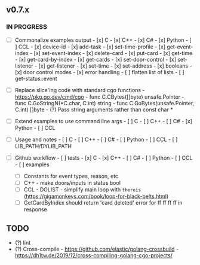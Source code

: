 ## v0.7.x

### IN PROGRESS

- [ ] Commonalize examples output
      - [x] C
      - [x] C++
      - [x] C#
      - [x] Python
      - [ ] CCL
            - [x] device-id
            - [x] add-task
            - [x] set-time-profile
            - [x] get-event-index
            - [x] set-event-index
            - [x] delete-card
            - [x] put-card
            - [x] get-time
            - [x] get-card-by-index
            - [x] get-cards
            - [x] set-door-control
            - [x] set-listener
            - [x] get-listener
            - [x] set-time
            - [x] set-address
            - [x] booleans
            - [x] door control modes
            - [x] error handling
            - [ ] flatten list of lists
            - [ ] get-status::event

- [ ] Replace slice'ing code with standard cgo functions
      - https://pkg.go.dev/cmd/cgo
      - func C.CBytes([]byte) unsafe.Pointer
      - func C.GoStringN(*C.char, C.int) string
      - func C.GoBytes(unsafe.Pointer, C.int) []byte
      - (?) Pass string arguments rather than const char *

- [ ] Extend examples to use command line args
      - [ ] C
      - [ ] C++
      - [ ] C#
      - [x] Python
      - [ ] CCL
  
- [ ] Usage and notes
      - [ ] C
      - [ ] C++
      - [ ] C#
      - [ ] Python
      - [ ] CCL
      - [ ] LIB_PATH/DYLIB_PATH

- [ ] Github workflow
      - [ ] tests
            - [x] C
            - [x] C++
            - [ ] C#
            - [ ] Python
            - [ ] CCL
      - [ ] examples

  - [ ] Constants for event types, reason, etc
  - [ ] C++ 
        - make doors/inputs in status bool
  - [ ] CCL
        - DOLIST
        - simplify main loop with `thereis` (https://gigamonkeys.com/book/loop-for-black-belts.html)
  - [ ] GetCardByIndex should return 'card deleted' error for ff ff ff ff in response

## TODO

- (?) lint
- (?) Cross-compile
      - https://github.com/elastic/golang-crossbuild
      - https://dh1tw.de/2019/12/cross-compiling-golang-cgo-projects/

